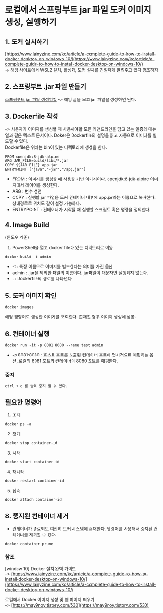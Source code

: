 # 로컬에서 스프링부트 jar 파일 도커 이미지 생성, 실행하기

## 1. 도커 설치하기
[https://www.lainyzine.com/ko/article/a-complete-guide-to-how-to-install-docker-desktop-on-windows-10/](https://www.lainyzine.com/ko/article/a-complete-guide-to-how-to-install-docker-desktop-on-windows-10/)   
-> 해당 사이트에서 WSL2 설치, 활성화, 도커 설치를 친절하게 알려주고 있다 참조하자

## 2. 스프링부트 .jar 파일 만들기
[스프링부트 jar 파일 생성방법](https://github.com/JaeHunJaeHun/shortCoding/blob/main/study/springBoot/%5BSpring%20boot%5D%20%ED%94%84%EB%A1%9C%EC%A0%9D%ED%8A%B8%20jar%ED%8C%8C%EC%9D%BC%20%EC%83%9D%EC%84%B1.md)
-> 해당 글을 보고 jar 파일을 생성하면 된다.

## 3. Dockerfile 작성
-> 사용자가 이미지를 생성할 때 사용해야할 모든 커맨드라인을 담고 있는 일종의 매뉴얼과 같은 텍스트 문서이다. Doker은 Dockerfile의 설명을 읽고 자동으로 이미지를 빌드할 수 있다.   
   Dockerfile은 위치는 bin이 있는 디렉토리에 생성을 한다.
```
FROM openjdk:8-jdk-alpine
ARG JAR_FILE=build/libs/*.jar
COPY ${JAR_FILE} app.jar
ENTRYPOINT ["java","-jar","/app.jar"]
```
- FROM : 이미지를 생성할 때 사용할 기반 이미지이다. openjdk:8-jdk-alpine 이미지에서 레이어를 생성한다.
- ARG : 변수 선언
- COPY : 실행할 jar 파일을 도커 컨테이너 내부에 app.jar라는 이름으로 복사한다. 상대경로로 위치도 같이 설정 가능하다.
- ENTRYPOINT : 컨테이너가 시작될 때 실행할 스크립트 혹은 명령을 정의한다.

## 4. Image Build
(윈도우 기준) 
1. PowerShell을 열고 docker file가 있는 디렉토리로 이동
```
docker build -t admin .
```
- -t    : 특정 이름으로 이미지를 빌드한다는 의미를 가진 옵션
- admin : .jar을 제외한 파일의 이름이다. jar파일이 대문자면 실행되지 않는다.
- .     : Dockerfile의 경로를 나타낸다. 

## 5. 도커 이미지 확인
```
docker images
```
해당 명령어로 생성한 이미지를 조회한다. 존재할 경우 이미지 생성에 성공.

## 6. 컨테이너 실행
```
docker run -it -p 8081:8080 --name test admin
```
- -p 8081:8080 : 호스트 포트를 노출된 컨테이너 포트에 명시적으로 매핑하는 옵션, 로컬의 8081 포트와 컨테이너의 8080 포트를 매핑한다.

### 중지
```
ctrl + c 를 눌러 중지 할 수 있다.
```

## 필요한 명령어
1. 조회
```
docker ps -a
```
2. 정지
``` 
docker stop container-id
```
3. 시작
```
docker start container-id
```
4. 재시작
```
docker restart container-id
```
5. 접속
```
docker attach container-id
```



## 8. 중지된 컨테이너 제거
- 컨테이너가 종료되도 여전히 도커 시스템에 존재한다. 명령어를 사용해서 중지된 컨테이너를 제거할 수 있다.
```
docker container prune
```




### 참조
[window 10] Docker 설치 완벽 가이드   
-> [https://www.lainyzine.com/ko/article/a-complete-guide-to-how-to-install-docker-desktop-on-windows-10/](https://www.lainyzine.com/ko/article/a-complete-guide-to-how-to-install-docker-desktop-on-windows-10/)


로컬에서 Docker 이미지 생성 및 웹 페이지 띄우기   
-> [https://may9noy.tistory.com/530](https://may9noy.tistory.com/530)

